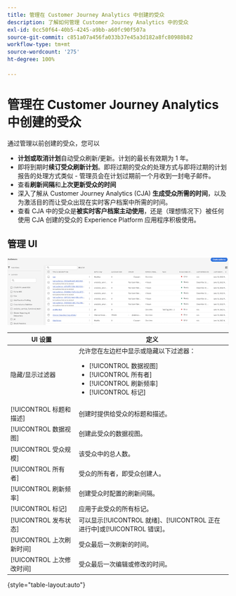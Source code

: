 ```yaml
---
title: 管理在 Customer Journey Analytics 中创建的受众
description: 了解如何管理 Customer Journey Analytics 中的受众
exl-id: 0cc50f64-40b5-4245-a9bb-a60fc90f507a
source-git-commit: c851a07a456fa033b37e45a3d182a8fc80988b82
workflow-type: tm+mt
source-wordcount: '275'
ht-degree: 100%

---
```


# 管理在 Customer Journey Analytics 中创建的受众

通过管理以前创建的受众，您可以

* **计划或取消计划**&#x200B;自动受众刷新/更新。计划的最长有效期为 1 年。
* 即将到期时&#x200B;**续订受众刷新计划**。即将过期的受众的处理方式与即将过期的计划报告的处理方式类似 - 管理员会在计划过期前一个月收到一封电子邮件。
* 查看&#x200B;**刷新间隔**&#x200B;和&#x200B;**上次更新受众的时间**
* 深入了解从 Customer Journey Analytics (CJA) **生成受众所需的时间**，以及为激活目的而让受众出现在实时客户档案中所需的时间。
* 查看 CJA 中的受众是&#x200B;**被实时客户档案主动使用**，还是（理想情况下）被任何使用 CJA 创建的受众的 Experience Platform 应用程序积极使用。

## 管理 UI

![](assets/manage.png)

| UI 设置 | 定义 |
| --- | --- |
| 隐藏/显示过滤器 | 允许您在左边栏中显示或隐藏以下过滤器： <ul><li>[!UICONTROL 数据视图]</li><li>[!UICONTROL 所有者]</li><li>[!UICONTROL 刷新频率]</li><li>[!UICONTROL 标记]</li></ul> |
| [!UICONTROL 标题和描述] | 创建时提供给受众的标题和描述。 |
| [!UICONTROL 数据视图] | 创建此受众的数据视图。 |
| [!UICONTROL 受众规模] | 该受众中的总人数。 |
| [!UICONTROL 所有者] | 受众的所有者，即受众创建人。 |
| [!UICONTROL 刷新频率] | 创建受众时配置的刷新间隔。 |
| [!UICONTROL 标记] | 应用于此受众的所有标记。 |
| [!UICONTROL 发布状态] | 可以显示[!UICONTROL 就绪]、[!UICONTROL 正在进行中]或[!UICONTROL 错误]。 |
| [!UICONTROL  上次刷新时间] | 受众最后一次刷新的时间。 |
| [!UICONTROL 上次修改时间] | 受众最后一次编辑或修改的时间。 |

{style=&quot;table-layout:auto&quot;}
